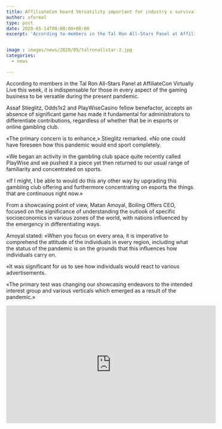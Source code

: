 ```yaml
---
title: AffiliateCon board Versatility important for industry s survival
author: xforeal 
type: post
date: 2020-05-14T00:00:00+00:00
excerpt: 'According to members in the Tal Ron All-Stars Panel at AffiliateCon Virtually Live this week, it is fundamental for those in every aspect of the gaming business to be versatile during the current pandemic '


image : images/news/2020/05/talronallstar-2.jpg
categories:
  - news

---
```

According to members in the Tal Ron All-Stars Panel at AffiliateCon Virtually Live this week, it is indispensable for those in every aspect of the gaming business to be versatile during the present pandemic. 

Assaf Stieglitz, Odds1x2 and PlayWiseCasino fellow benefactor, accepts an absence of significant game has made it fundamental for administrators to differentiate contributions, regardless of whether that be in esports or online gambling club. 

&#171;The primary concern is to enhance,&#187; Stieglitz remarked. &#171;No one could have foreseen how this pandemic would end sport completely. 

&#171;We began an activity in the gambling club space quite recently called PlayWise and we pushed it a piece yet then returned to our usual range of familiarity and concentrated on sports. 

&#171;If I might, I be able to would do this any other way by upgrading this gambling club offering and furthermore concentrating on esports the things that are continuous right now.&#187; 

From a showcasing point of view, Matan Amoyal, Boiling Offers CEO, focused on the significance of understanding the outlook of specific socioeconomics in various zones of the world, with nations influenced by the emergency in differentiating ways. 

Amoyal stated: &#171;When you focus on every area, it is imperative to comprehend the attitude of the individuals in every region, including what the status of the pandemic is on the grounds that this influences how individuals carry on. 

&#171;It was significant for us to see how individuals would react to various advertisements. 

&#171;The primary test was changing our showcasing endeavors to the intended interest group and various verticals which emerged as a result of the pandemic.&#187; 

<iframe loading="lazy" allowfullscreen="allowfullscreen" frameborder="0" height="315" src="https://www.youtube.com/embed/wFUujAzqQ_I?start=11509" width="560" />